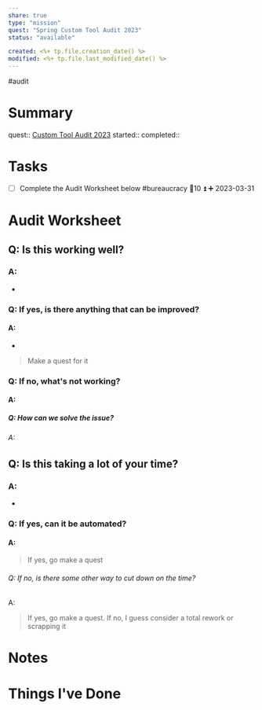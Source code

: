 ```yaml
---
share: true
type: "mission"
quest: "Spring Custom Tool Audit 2023"
status: "available"

created: <%+ tp.file.creation_date() %> 
modified: <%+ tp.file.last_modified_date() %>
---
```

 #audit 
# Summary
quest:: [Custom Tool Audit 2023](./Custom%20Tool%20Audit%202023.md)
started:: 
completed::

# Tasks
- [ ] Complete the Audit Worksheet below #bureaucracy 🥄10 ⏫ ➕ 2023-03-31

# Audit Worksheet
## Q: Is this working well?
### A: 
- 
### Q: If yes, is there anything that can be improved?
#### A:
- 
> Make a quest for it
### Q: If no, what's not working?
#### A:

##### Q: How can we solve the issue?
###### A: 

## Q: Is this taking a lot of your time?
### A:
- 
### Q: If yes, can it be automated?
#### A: 
> If yes, go make a quest
###### Q: If no, is there some other way to cut down on the time?
A: 
> If yes, go make a quest. If no, I guess consider a total rework or scrapping it
# Notes
# Things I've Done